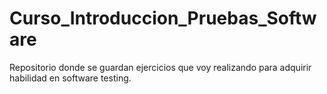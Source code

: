 # Curso_Introduccion_Pruebas_Software
Repositorio donde se guardan ejercicios que voy realizando para adquirir habilidad en software testing.
